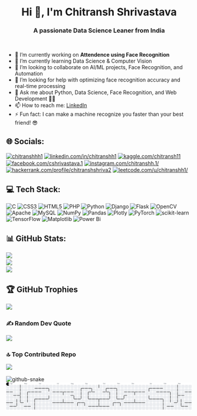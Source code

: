 <h1 align="center">Hi 👋, I'm Chitransh Shrivastava</h1>
<h3 align="center">A passionate Data Science Leaner from India</h3>
<br>

- 🔭 I’m currently working on **Attendence using Face Recognition**
- 🌱 I’m currently learning Data Science & Computer Vision
- 👯 I’m looking to collaborate on AI/ML projects, Face Recognition, and Automation
- 🤔 I’m looking for help with optimizing face recognition accuracy and real-time processing
- 💬 Ask me about Python, Data Science, Face Recognition, and Web Development 💁‍♂️
- 📫 How to reach me: [LinkedIn](https://in.linkedin.com/in/chitranshh1)
- ⚡ Fun fact: I can make a machine recognize you faster than your best friend! 😎


## 🌐 Socials:
<p align="left">
<a href="https://twitter.com/chitranshhh1" target="blank"><img align="center" src="https://raw.githubusercontent.com/rahuldkjain/github-profile-readme-generator/master/src/images/icons/Social/twitter.svg" alt="chitranshhh1" height="30" width="40" /></a>
<a href="https://in.linkedin.com/in/chitranshh1" target="blank"><img align="center" src="https://raw.githubusercontent.com/rahuldkjain/github-profile-readme-generator/master/src/images/icons/Social/linked-in-alt.svg" alt="linkedin.com/in/chitranshh1" height="30" width="40" /></a>
<a href="https://www.kaggle.com/chitransh11" target="blank"><img align="center" src="https://raw.githubusercontent.com/rahuldkjain/github-profile-readme-generator/master/src/images/icons/Social/kaggle.svg" alt="kaggle.com/chitransh11" height="30" width="40" /></a>
<a href="https://www.facebook.com/Cshrivastava.1" target="blank"><img align="center" src="https://raw.githubusercontent.com/rahuldkjain/github-profile-readme-generator/master/src/images/icons/Social/facebook.svg" alt="facebook.com/cshrivastava.1" height="30" width="40" /></a>
<a href="https://www.instagram.com/chitranshh.1/" target="blank"><img align="center" src="https://raw.githubusercontent.com/rahuldkjain/github-profile-readme-generator/master/src/images/icons/Social/instagram.svg" alt="instagram.com/chitranshh.1/" height="30" width="40" /></a>
<a href="https://www.hackerrank.com/profile/chitranshshriva2" target="blank"><img align="center" src="https://raw.githubusercontent.com/rahuldkjain/github-profile-readme-generator/master/src/images/icons/Social/hackerrank.svg" alt="hackerrank.com/profile/chitranshshriva2" height="30" width="40" /></a>
<a href="https://leetcode.com/u/chitranshh1/" target="blank"><img align="center" src="https://raw.githubusercontent.com/rahuldkjain/github-profile-readme-generator/master/src/images/icons/Social/leet-code.svg" alt="leetcode.com/u/chitranshh1/" height="30" width="40" /></a>
</p>


## 💻 Tech Stack:
![C](https://img.shields.io/badge/c-%2300599C.svg?style=for-the-badge&logo=c&logoColor=white) 
![CSS3](https://img.shields.io/badge/css3-%231572B6.svg?style=for-the-badge&logo=css3&logoColor=white) 
![HTML5](https://img.shields.io/badge/html5-%23E34F26.svg?style=for-the-badge&logo=html5&logoColor=white) 
![PHP](https://img.shields.io/badge/php-%23777BB4.svg?style=for-the-badge&logo=php&logoColor=white) 
![Python](https://img.shields.io/badge/python-3670A0?style=for-the-badge&logo=python&logoColor=ffdd54) 
![Django](https://img.shields.io/badge/django-%23092E20.svg?style=for-the-badge&logo=django&logoColor=white) 
![Flask](https://img.shields.io/badge/flask-%23000.svg?style=for-the-badge&logo=flask&logoColor=white) 
![OpenCV](https://img.shields.io/badge/opencv-%23white.svg?style=for-the-badge&logo=opencv&logoColor=white) 
![Apache](https://img.shields.io/badge/apache-%23D42029.svg?style=for-the-badge&logo=apache&logoColor=white) 
![MySQL](https://img.shields.io/badge/mysql-4479A1.svg?style=for-the-badge&logo=mysql&logoColor=white) 
![NumPy](https://img.shields.io/badge/numpy-%23013243.svg?style=for-the-badge&logo=numpy&logoColor=white) 
![Pandas](https://img.shields.io/badge/pandas-%23150458.svg?style=for-the-badge&logo=pandas&logoColor=white) 
![Plotly](https://img.shields.io/badge/Plotly-%233F4F75.svg?style=for-the-badge&logo=plotly&logoColor=white) 
![PyTorch](https://img.shields.io/badge/PyTorch-%23EE4C2C.svg?style=for-the-badge&logo=PyTorch&logoColor=white) 
![scikit-learn](https://img.shields.io/badge/scikit--learn-%23F7931E.svg?style=for-the-badge&logo=scikit-learn&logoColor=white) 
![TensorFlow](https://img.shields.io/badge/TensorFlow-%23FF6F00.svg?style=for-the-badge&logo=TensorFlow&logoColor=white) 
![Matplotlib](https://img.shields.io/badge/Matplotlib-%23ffffff.svg?style=for-the-badge&logo=Matplotlib&logoColor=black) 
![Power Bi](https://img.shields.io/badge/power_bi-F2C811?style=for-the-badge&logo=powerbi&logoColor=black)
<br>
## 📊 GitHub Stats:
![](https://github-readme-stats.vercel.app/api?username=Shrivastava-1&theme=dark&hide_border=false&include_all_commits=false&count_private=false)<br/>
![](https://nirzak-streak-stats.vercel.app/?user=Shrivastava-1&theme=dark&hide_border=false)<br/>
![](https://github-readme-stats.vercel.app/api/top-langs/?username=Shrivastava-1&theme=dark&hide_border=false&include_all_commits=false&count_private=false&layout=compact)
<br>

## 🏆 GitHub Trophies
![](https://github-profile-trophy.vercel.app/?username=Shrivastava-1&theme=radical&no-frame=false&no-bg=true&margin-w=4)

### ✍️ Random Dev Quote
![](https://quotes-github-readme.vercel.app/api?type=horizontal&theme=radical)

### 🔝 Top Contributed Repo
![](https://github-contributor-stats.vercel.app/api?username=Shrivastava-1&limit=5&theme=dark&combine_all_yearly_contributions=true)

<picture>
  <source media="(prefers-color-scheme: dark)" srcset="https://raw.githubusercontent.com/tobiasmeyhoefer/tobiasmeyhoefer/output/github-snake-dark.svg" />
  <source media="(prefers-color-scheme: light)" srcset="https://raw.githubusercontent.com/tobiasmeyhoefer/tobiasmeyhoefer/output/github-snake.svg" />
  <img alt="github-snake" src="https://raw.githubusercontent.com/tobiasmeyhoefer/tobiasmeyhoefer/output/github-snake.svg" />
</picture>


<picture>
  <source media="(prefers-color-scheme: dark)" srcset="https://raw.githubusercontent.com/Shrivastava-1/Shrivastava-1/output/pacman-contribution-graph-dark.svg">
  <source media="(prefers-color-scheme: light)" srcset="https://raw.githubusercontent.com/Shrivastava-1/Shrivastava-1/output/pacman-contribution-graph.svg">
  <img alt="pacman contribution graph" src="https://raw.githubusercontent.com/Shrivastava-1/Shrivastava-1/output/pacman-contribution-graph.svg">
</picture>
